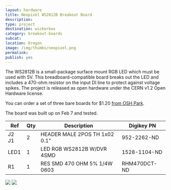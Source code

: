 ```yaml
---
layout: hardware
title: Neopixel WS2812B Breakout Board
description: 
type: project
destination: wickerbox
category: breakout-boards
subcat: 
location: Oregon
image: /img/thumbs/neopixel.png
permalink: 
publish: yes
---
```


The WS2812B is a small-package surface mount RGB LED which must be used with 5V. This breadboard-compatible board breaks out the LED and includes a 470-ohm resistor on the input DI line to protect against voltage spikes. The project is released as open hardware under the CERN v1.2 Open Hardware license.

You can order a set of three bare boards for $1.20 <a href="https://oshpark.com/shared_projects/DExj7dKh">from OSH Park</a>.

The board was built up on Feb 7 and tested. 

|Ref|Qty|Description|Digikey PN|
|---|---|-----------|------|
|J2 J1|2|HEADER MALE 2POS TH 1x02 0.1”|952-2262-ND|
|LED1|1|LED RGB WS2812B W/DVR 4SMD|1528-1104-ND|
|R1|1|RES SMD 470 OHM 5% 1/4W 0603|RHM470DCT-ND|

<img src="https://photos.smugmug.com/Projects/Breakout-Boards/n-Sp9mRP/i-CZ8FmF9/0/O/i-CZ8FmF9.png">

<img src="https://photos.smugmug.com/Projects/Breakout-Boards/n-Sp9mRP/i-K964Rgj/0/O/i-K964Rgj.png">
